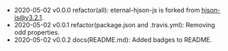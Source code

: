 - 2020-05-02 v0.0.0 refactor(all): eternal-hjson-js is forked from hjson-js@v3.2.1.
- 2020-05-02 v0.0.1 refactor(package.json and .travis.yml): Removing odd properties.
- 2020-05-02 v0.0.2 docs(README.md): Added badges to README.
